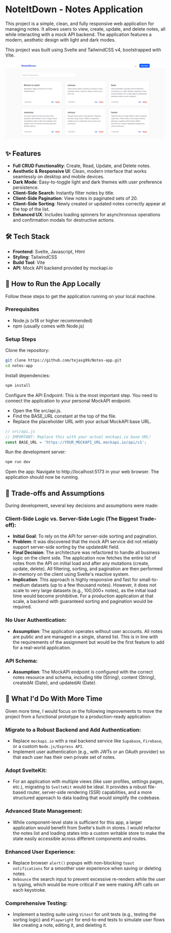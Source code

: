 # NoteItDown - Notes Application
This project is a simple, clean, and fully responsive web application for managing notes. It allows users to view, create, update, and delete notes, all while interacting with a mock API backend. The application features a modern, aesthetic design with light and dark modes.

This project was built using Svelte and TailwindCSS v4, bootstrapped with Vite.

![App Screenshot](./public/screenshot.png)

## ✨ Features
- **Full CRUD Functionality**: Create, Read, Update, and Delete notes.
- **Aesthetic & Responsive UI**: Clean, modern interface that works seamlessly on desktop and mobile devices.
- **Dark Mode**: Easy-to-toggle light and dark themes with user preference persistence.
- **Client-Side Search**: Instantly filter notes by title.
- **Client-Side Pagination**: View notes in paginated sets of 20.
- **Client-Side Sorting**: Newly created or updated notes correctly appear at the top of the list.
- **Enhanced UX**: Includes loading spinners for asynchronous operations and confirmation modals for destructive actions.

## 🛠️ Tech Stack
- **Frontend**: Svelte, Javascript, Html
- **Styling**: TailwindCSS
- **Build Tool**: Vite
- **API**: Mock API backend provided by mockapi.io

## 🚀 How to Run the App Locally
Follow these steps to get the application running on your local machine.
### Prerequisites
- Node.js (v18 or higher recommended)
- npm (usually comes with Node.js)

### Setup Steps
Clone the repository:
```BASH
git clone https://github.com/tejasg99/Notes-app.git
cd notes-app
```
Install dependencies:
```BASH
npm install
```
Configure the API Endpoint:
This is the most important step. You need to connect the application to your personal MockAPI endpoint.
- Open the file src/api.js.
- Find the BASE_URL constant at the top of the file.
- Replace the placeholder URL with your actual MockAPI base URL.
```JAVASCRIPT
// src/api.js
// IMPORTANT: Replace this with your actual mockapi.io base URL!
const BASE_URL = 'https://YOUR_MOCKAPI_URL.mockapi.io/api/v1';
```
Run the development server:
```BASH
npm run dev
```
Open the app:
Navigate to http://localhost:5173 in your web browser. The application should now be running.

## 🤔 Trade-offs and Assumptions
During development, several key decisions and assumptions were made:
### Client-Side Logic vs. Server-Side Logic (The Biggest Trade-off):
- **Initial Goal**: To rely on the API for server-side sorting and pagination.
- **Problem**: It was discovered that the mock API service did not reliably support server-side sorting by the updatedAt field.
- **Final Decision**: The architecture was refactored to handle all business logic on the client side. The application now fetches the entire list of notes from the API on initial load and after any mutations (create, update, delete). All filtering, sorting, and pagination are then performed in-memory on the client using Svelte's reactive system.
- **Implication**: This approach is highly responsive and fast for small-to-medium datasets (up to a few thousand notes). However, it does not scale to very large datasets (e.g., 100,000+ notes), as the initial load time would become prohibitive. For a production application at that scale, a backend with guaranteed sorting and pagination would be required.

### No User Authentication:
- **Assumption**: The application operates without user accounts. All notes are public and are managed in a single, shared list. This is in line with the requirements of the assignment but would be the first feature to add for a real-world application.

### API Schema:
- **Assumption**: The MockAPI endpoint is configured with the correct notes resource and schema, including title (String), content (String), createdAt (Date), and updatedAt (Date).

## 🔮 What I'd Do With More Time
Given more time, I would focus on the following improvements to move the project from a functional prototype to a production-ready application:
### Migrate to a Robust Backend and Add Authentication:
- Replace `mockapi.io` with a real backend service like `Supabase`, `Firebase`, or a custom `Node.js/Express API`.
- Implement user authentication (e.g., with JWTs or an OAuth provider) so that each user has their own private set of notes.
### Adopt SvelteKit:
- For an application with multiple views (like user profiles, settings pages, etc.), migrating to `SvelteKit` would be ideal. It provides a robust file-based router, server-side rendering (SSR) capabilities, and a more structured approach to data loading that would simplify the codebase.
### Advanced State Management:
- While component-level state is sufficient for this app, a larger application would benefit from Svelte's built-in stores. I would refactor the notes list and loading states into a custom writable store to make the state easily accessible across different components and routes.
### Enhanced User Experience:
- Replace browser `alert()` popups with non-blocking `toast notifications` for a smoother user experience when saving or deleting notes.
- `Debounce` the search input to prevent excessive re-renders while the user is typing, which would be more critical if we were making API calls on each keystroke.
### Comprehensive Testing:
- Implement a testing suite using `Vitest` for unit tests (e.g., testing the sorting logic) and `Playwright` for end-to-end tests to simulate user flows like creating a note, editing it, and deleting it.